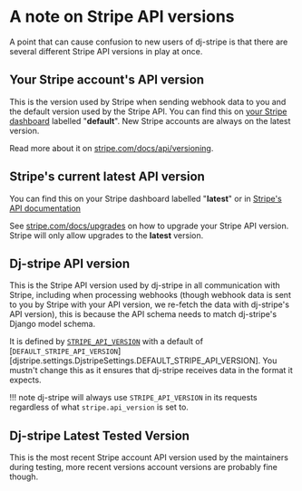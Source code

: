 # A note on Stripe API versions

A point that can cause confusion to new users of dj-stripe is that there
are several different Stripe API versions in play at once.

## Your Stripe account's API version

This is the version used by Stripe when sending webhook data to you and the default version used by the Stripe API.
You can find this on [your Stripe dashboard](https://dashboard.stripe.com/developers) labelled "**default**".
New Stripe accounts are always on the latest version.

Read more about it on [stripe.com/docs/api/versioning](https://stripe.com/docs/api/versioning).


## Stripe's current latest API version

You can find this on your Stripe dashboard labelled "**latest**" or in
[Stripe's API documentation](https://stripe.com/docs/upgrades#api-changelog)

See [stripe.com/docs/upgrades](https://stripe.com/docs/upgrades#how-can-i-upgrade-my-api) on how to upgrade your Stripe API version.
Stripe will only allow upgrades to the **latest** version.

## Dj-stripe API version

This is the Stripe API version used by dj-stripe in all communication
with Stripe, including when processing webhooks (though webhook data is
sent to you by Stripe with your API version, we re-fetch the data with
dj-stripe's API version), this is because the API schema needs to match
dj-stripe's Django model schema.

It is defined by [`STRIPE_API_VERSION`](reference/settings.md#stripe_api_version-2020-08-27) with a default of
[`DEFAULT_STRIPE_API_VERSION`][djstripe.settings.DjstripeSettings.DEFAULT_STRIPE_API_VERSION].
You mustn't change this as it ensures that
dj-stripe receives data in the format it expects.

!!! note
    dj-stripe will always use `STRIPE_API_VERSION` in its requests
    regardless of what `stripe.api_version` is set to.

## Dj-stripe Latest Tested Version

This is the most recent Stripe account API version used by the
maintainers during testing, more recent versions account versions are
probably fine though.
